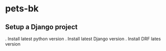 # pets-bk

## Setup a Django project

. Install latest python version
. Install latest Django version
. Install DRF lates version

